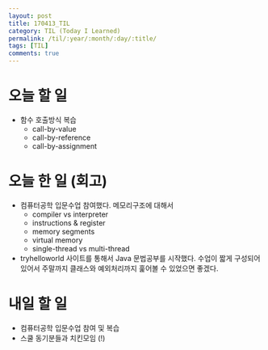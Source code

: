 ```yaml
---
layout: post
title: 170413_TIL
category: TIL (Today I Learned)
permalink: /til/:year/:month/:day/:title/
tags: [TIL]
comments: true
---
```

# 오늘 할 일
- 함수 호출방식 복습
  - call-by-value
  - call-by-reference
  - call-by-assignment

# 오늘 한 일 (회고)
- 컴퓨터공학 입문수업 참여했다. 메모리구조에 대해서
  - compiler vs interpreter
  - instructions & register
  - memory segments
  - virtual memory
  - single-thread vs multi-thread  
- tryhelloworld 사이트를 통해서 Java 문법공부를 시작했다. 수업이 짧게 구성되어 있어서 주말까지 클래스와 예외처리까지 훑어볼 수 있었으면 좋겠다.

# 내일 할 일
- 컴퓨터공학 입문수업 참여 및 복습
- 스쿨 동기분들과 치킨모임 (!)

